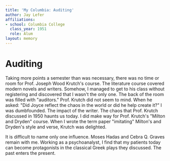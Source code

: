 ```yaml
---
title: 'My Columbia: Auditing'
author: Jay Lefer
affiliations:
- school: Columbia College
  class_year: 1951
  role: Alum
layout: memory
---
```


# Auditing

Taking more points a semester than was necessary, there was no time or room for Prof. Joseph Wood Krutch's course. The literature course covered modern novels and writers. Somehow, I managed to get to his class without registering and discovered that I wasn't the only one. The back of the room was filled with "auditors." Prof. Krutch did not seem to mind. When he asked: "Did Joyce reflect the chaos in the world or did he help create it?" I was dumbfounded. The impact of the writer. The chaos that Prof. Krutch discussed in 1950 haunts us today. I did make way for Prof. Krutch's "Milton and Dryden" course. When I wrote the term paper "imitating" Milton's and Dryden's style and verse, Krutch was delighted.

It is difficult to name only one influence. Moses Hadas and Cebra Q. Graves remain with me. Working as a psychoanalyst, I find that my patients today can become protagonists in the classical Greek plays they discussed. The past enters the present.
